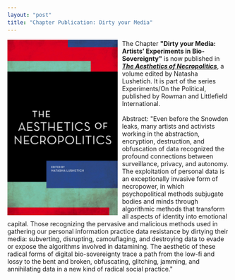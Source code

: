 ```yaml
---
layout: "post"
title: "Chapter Publication: Dirty your Media"
---
```

<img alt="necro" src="/assets/images/necro.png" width="250px;" align="left" style="padding-right:10px;">
<span class="post-meta">The Chapter <b>"Dirty your Media: Artists’ Experiments in Bio-Sovereignty"</b> is now published in <a href="https://www.rowmaninternational.com/book/the_aesthetics_of_necropolitics/3-156-ca075b63-47e4-4ff7-abfa-024766487a88"><b><em>The Aesthetics of Necropolitics</em></b></a>, a volume edited by Natasha Lushetich. It is part of the series Experiments/On the Political, published by Rowman and Littlefield International.<br /><br />
Abstract: "Even before the Snowden leaks, many artists and activists working in the abstraction, encryption, destruction, and obfuscation of data recognized the profound connections between surveillance, privacy, and autonomy. The exploitation of personal data is an exceptionally invasive form of necropower, in which psychopolitical methods subjugate bodies and minds through algorithmic methods that transform all aspects of identity into emotional capital. Those recognizing the pervasive and malicious methods used in gathering our personal information practice data resistance by dirtying their media: subverting, disrupting, camouflaging, and destroying data to evade or expose the algorithms involved in datamining. The aesthetic of these radical forms of digital bio-sovereignty trace a path from the low-fi and lossy to the bent and broken, obfuscating, glitching, jamming, and annihilating data in a new kind of radical social practice."
<br /><br />
